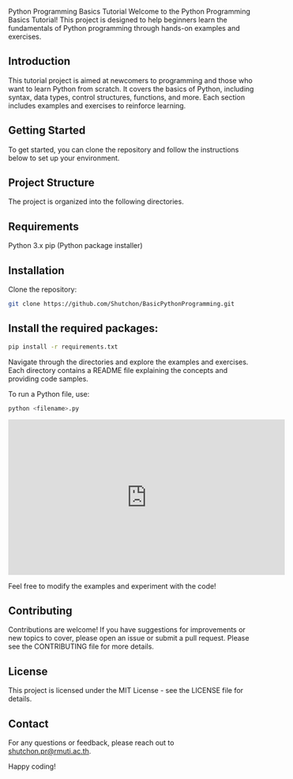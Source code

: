 Python Programming Basics Tutorial
Welcome to the Python Programming Basics Tutorial! This project is designed to help beginners learn the fundamentals of Python programming through hands-on examples and exercises.



## Introduction ##
This tutorial project is aimed at newcomers to programming and those who want to learn Python from scratch. It covers the basics of Python, including syntax, data types, control structures, functions, and more. Each section includes examples and exercises to reinforce learning.

## Getting Started ##
To get started, you can clone the repository and follow the instructions below to set up your environment.

## Project Structure ##
The project is organized into the following directories.


## Requirements ##
Python 3.x
pip (Python package installer)

## Installation ##
Clone the repository:

```bash
git clone https://github.com/Shutchon/BasicPythonProgramming.git
```

## Install the required packages: ##

```bash
pip install -r requirements.txt
```

Navigate through the directories and explore the examples and exercises. Each directory contains a README file explaining the concepts and providing code samples.

To run a Python file, use:

```bash
python <filename>.py
```

<iframe width="560" height="315" src="https://www.youtube.com/embed/H2f9iaM1gE8?si=2RuR6CHov_cWcGHf" title="YouTube video player" frameborder="0" allow="accelerometer; autoplay; clipboard-write; encrypted-media; gyroscope; picture-in-picture; web-share" referrerpolicy="strict-origin-when-cross-origin" allowfullscreen></iframe>

Feel free to modify the examples and experiment with the code!

## Contributing ##
Contributions are welcome! If you have suggestions for improvements or new topics to cover, please open an issue or submit a pull request. Please see the CONTRIBUTING file for more details.

## License ##
This project is licensed under the MIT License - see the LICENSE file for details.

## Contact ##
For any questions or feedback, please reach out to shutchon.pr@rmuti.ac.th.

Happy coding!
